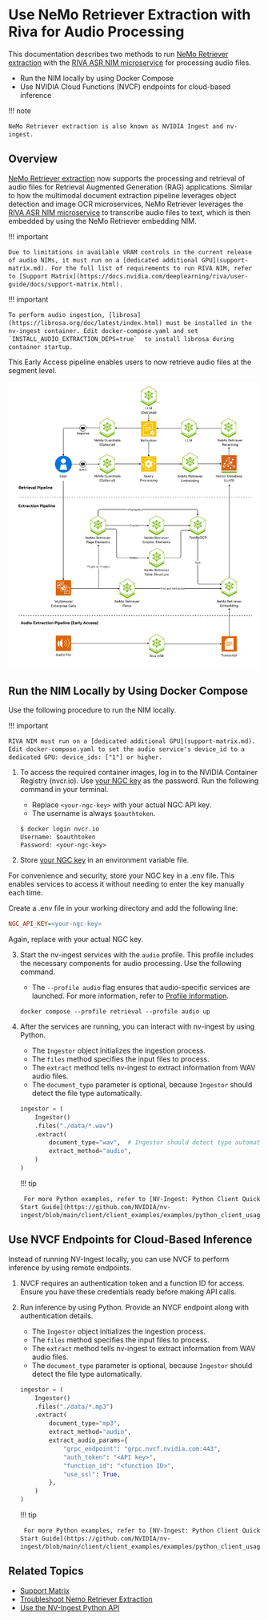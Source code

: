 # Use NeMo Retriever Extraction with Riva for Audio Processing

This documentation describes two methods to run [NeMo Retriever extraction](overview.md) 
with the [RIVA ASR NIM microservice](https://docs.nvidia.com/deeplearning/riva/user-guide/docs/index.html) for processing audio files.

- Run the NIM locally by using Docker Compose
- Use NVIDIA Cloud Functions (NVCF) endpoints for cloud-based inference

!!! note

    NeMo Retriever extraction is also known as NVIDIA Ingest and nv-ingest.



## Overview

[NeMo Retriever extraction](overview.md) now supports the processing and retrieval of audio files for Retrieval Augmented Generation (RAG) applications. 
Similar to how the multimodal document extraction pipeline leverages object detection and image OCR microservices, 
NeMo Retriever leverages the [RIVA ASR NIM microservice](https://docs.nvidia.com/deeplearning/riva/user-guide/docs/index.html) 
to transcribe audio files to text, which is then embedded by using the NeMo Retriever embedding NIM. 

!!! important

    Due to limitations in available VRAM controls in the current release of audio NIMs, it must run on a [dedicated additional GPU](support-matrix.md). For the full list of requirements to run RIVA NIM, refer to [Support Matrix](https://docs.nvidia.com/deeplearning/riva/user-guide/docs/support-matrix.html).

!!! important

    To perform audio ingestion, [librosa](https://librosa.org/doc/latest/index.html) must be installed in the nv-ingest container. Edit docker-compose.yaml and set `INSTALL_AUDIO_EXTRACTION_DEPS=true`  to install librosa during container startup.

This Early Access pipeline enables users to now retrieve audio files at the segment level. 



![Overview diagram](images/audio.png)



## Run the NIM Locally by Using Docker Compose

Use the following procedure to run the NIM locally.

!!! important

    RIVA NIM must run on a [dedicated additional GPU](support-matrix.md). Edit docker-compose.yaml to set the audio service's device_id to a dedicated GPU: device_ids: ["1"] or higher.

1. To access the required container images, log in to the NVIDIA Container Registry (nvcr.io). Use [your NGC key](ngc-api-key.md) as the password. Run the following command in your terminal.

    - Replace `<your-ngc-key>` with your actual NGC API key.
    - The username is always `$oauthtoken`.

    ```shell
    $ docker login nvcr.io
    Username: $oauthtoken
    Password: <your-ngc-key>
    ```

2. Store [your NGC key](ngc-api-key.md) in an environment variable file.

For convenience and security, store your NGC key in a .env file.
This enables services to access it without needing to enter the key manually each time.

Create a .env file in your working directory and add the following line:
```ini
NGC_API_KEY=<your-ngc-key>
```
Again, replace <your-ngc-key> with your actual NGC key.

3. Start the nv-ingest services with the `audio` profile. This profile includes the necessary components for audio processing. Use the following command.

    - The `--profile audio` flag ensures that audio-specific services are launched. For more information, refer to [Profile Information](quickstart-guide.md#profile-information).

    ```shell
    docker compose --profile retrieval --profile audio up
    ```

4. After the services are running, you can interact with nv-ingest by using Python.

    - The `Ingestor` object initializes the ingestion process.
    - The `files` method specifies the input files to process.
    - The `extract` method tells nv-ingest to extract information from WAV audio files.
    - The `document_type` parameter is optional, because `Ingestor` should detect the file type automatically.

    ```python
    ingestor = (
        Ingestor()
        .files("./data/*.wav")
        .extract(
            document_type="wav",  # Ingestor should detect type automatically in most cases
            extract_method="audio",
        )
    )
    ```


    !!! tip

        For more Python examples, refer to [NV-Ingest: Python Client Quick Start Guide](https://github.com/NVIDIA/nv-ingest/blob/main/client/client_examples/examples/python_client_usage.ipynb).


## Use NVCF Endpoints for Cloud-Based Inference

Instead of running NV-Ingest locally, you can use NVCF to perform inference by using remote endpoints.

1. NVCF requires an authentication token and a function ID for access. Ensure you have these credentials ready before making API calls.

2. Run inference by using Python. Provide an NVCF endpoint along with authentication details.

    - The `Ingestor` object initializes the ingestion process.
    - The `files` method specifies the input files to process.
    - The `extract` method tells nv-ingest to extract information from WAV audio files.
    - The `document_type` parameter is optional, because `Ingestor` should detect the file type automatically.

    ```python
    ingestor = (
        Ingestor()
        .files("./data/*.mp3")
        .extract(
            document_type="mp3",
            extract_method="audio",
            extract_audio_params={
                "grpc_endpoint": "grpc.nvcf.nvidia.com:443",
                "auth_token": "<API key>",
                "function_id": "<function ID>",
                "use_ssl": True,
            },
        )
    )
    ```

    !!! tip

        For more Python examples, refer to [NV-Ingest: Python Client Quick Start Guide](https://github.com/NVIDIA/nv-ingest/blob/main/client/client_examples/examples/python_client_usage.ipynb).



## Related Topics

- [Support Matrix](support-matrix.md)
- [Troubleshoot Nemo Retriever Extraction](troubleshoot.md)
- [Use the NV-Ingest Python API](nv-ingest-python-api.md)
